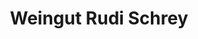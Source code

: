 ---
title: "Weingut Rudi Schrey"
url: /woesendorf-in-der-wachau/weingut-rudi-schrey-professor-gruber-gasse/
shop: Allgemein
---